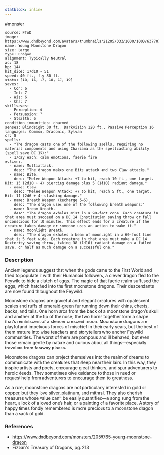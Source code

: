 ```yaml
---
statblock: inline
---
```

 #monster 

```statblock
source: FToD
image: https://www.dndbeyond.com/avatars/thumbnails/21205/333/1000/1000/637707682596838942.jpeg
name: Young Moonstone Dragon
size: Large
type: Dragon
alignment: Typically Neutral
ac: 18
hp: 144
hit_dice: 17d10 + 51
speed: 40 ft., fly 80 ft.
stats: [18, 16, 17, 18, 17, 19]
saves:
  - Con: 6
  - Int: 7
  - Wis: 6
  - Cha: 7
skillsaves:
  - Perception: 6
  - Persuasion: 7
  - Stealth: 6
condition_immunities: charmed
senses: Blindsight 30 ft., Darkvision 120 ft., Passive Perception 16
languages: Common, Draconic, Sylvan
cr: 8
spells:
  - "The dragon casts one of the following spells, requiring no material components and using Charisma as the spellcasting ability (spell save DC 15):"
  - 1/day each: calm emotions, faerie fire
actions:
  - name: Multiattack.
    desc: "The dragon makes one Bite attack and two Claw attacks."
  - name: Bite.
    desc: "Melee Weapon Attack: +7 to hit, reach 10 ft., one target. Hit: 15 (2d10 + 4) piercing damage plus 5 (1d10) radiant damage."
  - name: Claw.
    desc: "Melee Weapon Attack: +7 to hit, reach 5 ft., one target. Hit: 11 (2d6 + 4) slashing damage."
  - name: Breath Weapon (Recharge 5–6).
    desc: "The dragon uses one of the following breath weapons:"
  - name: Dream Breath.
    desc: "The dragon exhales mist in a 90-foot cone. Each creature in that area must succeed on a DC 14 Constitution saving throw or fall unconscious for 10 minutes. This effect ends for a creature if the creature takes damage or someone uses an action to wake it."
  - name: Moonlight Breath.
    desc: "The dragon exhales a beam of moonlight in a 60-foot line that is 5 feet wide. Each creature in that area must make a DC 14 Dexterity saving throw, taking 38 (7d10) radiant damage on a failed save, or half as much damage on a successful one."
```

### Description

Ancient legends suggest that when the gods came to the First World and tried to populate it with their Humanoid followers, a clever dragon fled to the Feywild to hide a clutch of eggs. The magic of that faerie realm suffused the eggs, which hatched into the first moonstone dragons. Their descendants are now found throughout the Feywild.

Moonstone dragons are graceful and elegant creatures with opalescent scales and ruffs of emerald-green fur running down their chins, chests, backs, and tails. One horn arcs from the back of a moonstone dragon’s skull and another at the tip of the nose; the two horns together form a shape that’s reminiscent of a slender crescent moon. Moonstone dragons are playful and impetuous forces of mischief in their early years, but the best of them mature into wise teachers and storytellers who anchor Feywild communities. The worst of them are pompous and ill behaved, but even those remain gentle by nature and curious about all things—especially travelers from faraway places.

Moonstone dragons can project themselves into the realm of dreams to communicate with the creatures that sleep near their lairs. In this way, they inspire artists and poets, encourage great thinkers, and spur adventurers to heroic deeds. They sometimes give guidance to those in need or request help from adventurers to encourage them to greatness.

As a rule, moonstone dragons are not particularly interested in gold or copper, but they love silver, platinum, and mithral. They also cherish treasures whose value can’t be easily quantified—a song sung from the heart, a lock of a loved one’s hair, or a painting of a favorite place. A story of happy times fondly remembered is more precious to a moonstone dragon than a sack of gold.

### References

* https://www.dndbeyond.com/monsters/2059765-young-moonstone-dragon
* Fizban's Treasury of Dragons, pg. 213
